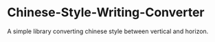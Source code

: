 Chinese-Style-Writing-Converter
===============================

A simple library converting chinese style between vertical and horizon.
